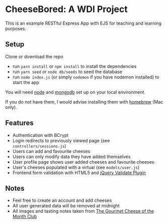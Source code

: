 # CheeseBored: A WDI Project

This is an example RESTful Express App with EJS for teaching and learning purposes.

## Setup

Clone or download the repo

- run `yarn install` or `npm install` to install the dependencies
- run `yarn seed` or `node db/seeds` to seed the database
- run `node index.js` (or simply `nodemon` if you have nodemon installed) to start the app

You will need [node](https://nodejs.org/) and [mongodb](https://www.mongodb.com/) set up on your local environment.

If you do not have them, I would advise installing them with [homebrew](https://brew.sh/) (Mac only).

## Features

- Authentication with BCrypt
- Login redirects to previously viewed page (see `controllers/sessions.js`)
- Users can add and favourite cheeses
- Users can only modify data they have added themselves
- User profile page shows user added cheeses and favourite cheeses
- User's cheeses populated with a virtual (see `models/user.js`)
- Frontend form validation with HTML5 and [jQuery Validate Plugin](https://jqueryvalidation.org/)

## Notes

- Feel free to create an account and add cheeses
- All user generated data will be removed at midnight
- All images and tasting notes taken from [The Gourmet Cheese of the Month Club](http://www.cheesemonthclub.com/)
